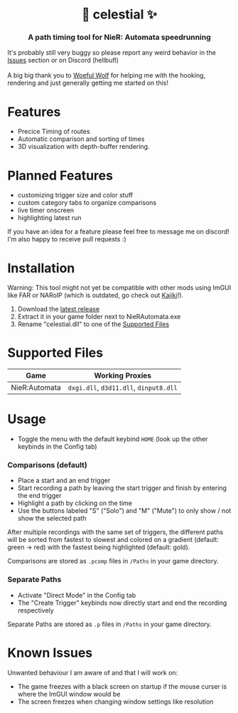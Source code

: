 <h1 align="center">🌌 celestial ✨</h1>
<h3 align="center">A path timing tool for NieR: Automata speedrunning</h3>

It's probably still very buggy so please report any weird behavior in the [Issues](https://github.com/Hellbufl/celestial/issues) section or on Discord (hellbufl) \
\
A big big thank you to [Woeful Wolf](https://github.com/WoefulWolf/) for helping me with the hooking, rendering and just generally getting me started on this!

# Features
- Precice Timing of routes
- Automatic comparison and sorting of times
- 3D visualization with depth-buffer rendering.

# Planned Features
- customizing trigger size and color stuff
- custom category tabs to organize comparisons
- live timer onscreen
- highlighting latest run

If you have an idea for a feature please feel free to message me on discord!\
I'm also happy to receive pull requests :)

# Installation
Warning: This tool might not yet be compatible with other mods using ImGUI like FAR or NARoIP (which is outdated, go check out [Kajiki](https://github.com/WoefulWolf/kajiki-mod)!).
1. Download the [latest release](https://github.com/Hellbufl/celestial/releases)
2. Extract it in your game folder next to NieRAutomata.exe
3. Rename "celestial.dll" to one of the [Supported Files](#supported-files)

# Supported Files
| Game          | Working Proxies                           |
| ---           | ---                                       |
| NieR:Automata | `dxgi.dll`, `d3d11.dll`, `dinput8.dll`    |

# Usage
- Toggle the menu with the default keybind `HOME` (look up the other keybinds in the Config tab)

### Comparisons (default)
- Place a start and an end trigger
- Start recording a path by leaving the start trigger and finish by entering the end trigger
- Highlight a path by clicking on the time
- Use the buttons labeled "S" ("Solo") and "M" ("Mute") to only show / not show the selected path


After multiple recordings with the same set of triggers, the different paths will be sorted from fastest to slowest and colored on a gradient (default: green -> red) with the fastest being highlighted (default: gold).

Comparisons are stored as `.pcomp` files in `/Paths` in your game directory.

### Separate Paths
- Activate "Direct Mode" in the Config tab
- The "Create Trigger" keybinds now directly start and end the recording respectively

Separate Paths are stored as `.p` files in `/Paths` in your game directory.

# Known Issues
Unwanted behaviour I am aware of and that I will work on:
- The game freezes with a black screen on startup if the mouse curser is where the ImGUI window would be
- The screen freezes when changing window settings like resolution
